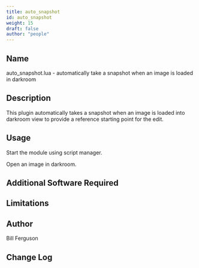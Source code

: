 ```yaml
---
title: auto_snapshot
id: auto_snapshot
weight: 15
draft: false
author: "people"
---
```


## Name

auto_snapshot.lua - automatically take a snapshot when an image is loaded in darkroom

## Description

This plugin automatically takes a snapshot when an image is loaded into darkroom view
to provide a reference starting point for the edit.

## Usage

Start the module using script manager.

Open an image in darkroom.

## Additional Software Required


## Limitations


## Author

Bill Ferguson

## Change Log
